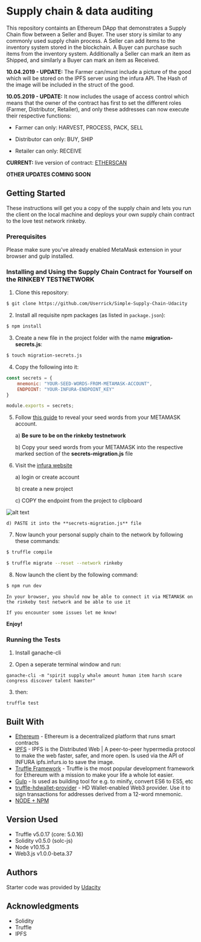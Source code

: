# Supply chain & data auditing

This repository containts an Ethereum DApp that demonstrates a Supply Chain flow between a Seller and Buyer. The user story is similar to any commonly used supply chain process. A Seller can add items to the inventory system stored in the blockchain. A Buyer can purchase such items from the inventory system. Additionally a Seller can mark an item as Shipped, and similarly a Buyer can mark an item as Received.

**10.04.2019 - UPDATE:** The Farmer can/must include a picture of the good which will be stored on the IPFS server using the infura API. The Hash of the image will be included in the struct of the good.

**10.05.2019 - UPDATE:**  It now includes the usage of access control which means that the owner of the contract has first to set the different roles (Farmer, Distributor, Retailer), and only these addresses can now execute their respective functions:

* Farmer can only: HARVEST, PROCESS, PACK, SELL

* Distributor can only: BUY, SHIP

* Retailer can only: RECEIVE

**CURRENT:** live version of contract: [ETHERSCAN](https://rinkeby.etherscan.io/address/0x33cb39Ba7E4a9818d03abB9211c966520c7f04a8)

**OTHER UPDATES COMING SOON**

## Getting Started

These instructions will get you a copy of the supply chain and lets you run the client on the local machine and deploys your own supply chain contract to the love test network rinkeby.

### Prerequisites

Please make sure you've already enabled MetaMask extension in your browser and gulp installed.

### Installing and Using the Supply Chain Contract for Yourself on the RINKEBY TESTNETWORK

1. Clone this repository:

```bash
$ git clone https://github.com/Userrick/Simple-Supply-Chain-Udacity
```

2. Install all requisite npm packages (as listed in ```package.json```):

```bash
$ npm install
```

3. Create a new file in the project folder with the name **migration-secrets.js**:

```bash
$ touch migration-secrets.js
```

4. Copy the following into it:

```javascript
const secrets = {
    mnemonic: "YOUR-SEED-WORDS-FROM-METAMASK-ACCOUNT",
    ENDPOINT: "YOUR-INFURA-ENDPOINT_KEY"
}

module.exports = secrets;
```

5. Follow [this guide](https://metamask.zendesk.com/hc/en-us/articles/360015290032-How-to-Reveal-Your-Seed-Phrase) to reveal your seed words from your METAMASK account. 

    a) **Be sure to be on the rinkeby testnetwork**

    b) Copy your seed words from your METAMASK into the respective marked section of the **secrets-migration.js** file


6. Visit the [infura website](https://www.infura.io) 

    a) login or create account

    b) create a new project 

    c) COPY the endpoint from the project to clipboard

![alt text][INFURA-key]

[INFURA-key]: https://github.com/Userrick/Simple-Supply-Chain-Udacity/tutorial-images/INFURA-key.PNG "INFURA-key"

    d) PASTE it into the **secrets-migration.js** file

7. Now launch your personal supply chain to the network by following these commands:

```bash
$ truffle compile

$ truffle migrate --reset --network rinkeby
```

8. Now launch the client by the following command:

```bash
$ npm run dev
```

    In your browser, you should now be able to connect it via METAMASK on the rinkeby test network and be able to use it

    If you encounter some issues let me know!

**Enjoy!**

### Running the Tests

1. Install ganache-cli

2. Open a seperate terminal window and run:

```
ganache-cli -m "spirit supply whale amount human item harsh scare congress discover talent hamster"
```

3. then:

```
truffle test
```


## Built With

* [Ethereum](https://www.ethereum.org/) - Ethereum is a decentralized platform that runs smart contracts
* [IPFS](https://ipfs.io/) - IPFS is the Distributed Web | A peer-to-peer hypermedia protocol
to make the web faster, safer, and more open. Is used via the API of INFURA ipfs.infurs.io to save the image.
* [Truffle Framework](http://truffleframework.com/) - Truffle is the most popular development framework for Ethereum with a mission to make your life a whole lot easier. 
* [Gulp](https://gulpjs.com/) - Is used as building tool for e.g. to minify, convert ES6 to ES5, etc 
* [truffle-hdwallet-provider](https://github.com/trufflesuite/truffle-hdwallet-provider) - HD Wallet-enabled Web3 provider. Use it to sign transactions for addresses derived from a 12-word mnemonic.
* [NODE + NPM](https://github.com/nodejs/node) 

## Version Used

* Truffle v5.0.17 (core: 5.0.16)
* Solidity v0.5.0 (solc-js)
* Node v10.15.3
* Web3.js v1.0.0-beta.37

## Authors

Starter code was provided by [Udacity](https://github.com/udacity/nd1309-Project-6b-Example-Template)


## Acknowledgments

* Solidity
* Truffle
* IPFS
